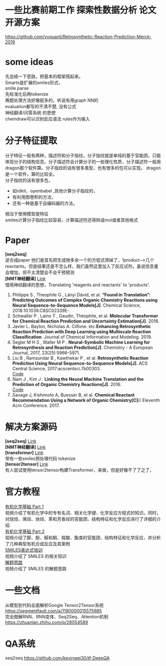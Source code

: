# 一些比赛前期工作  探索性数据分析 论文 开源方案
https://github.com/yvquanli/Retrosynthetic-Reaction-Prediction-Merck-2019
# some ideas
先总结一下思路，把基本的框架搭起来。  
Smarts是扩展的smiles形式，  
smile parse  
先标准化后再tokenize  
赛题处理方法好像挺多的，听说有用graph NN的  
evaluation都写的不清不楚, 没有公式  
神经翻译/问答系统  的思想  
chemdraw可以识别反应语法
rules作为输入


# 分子特征提取
分子特征一般有两种，描述符和分子指纹。分子指纹就是单纯的基于官能团，只能体现分子的结构信息。分子描述符会计算分子的一些理化性质，分子描述符一般用dragon那个软件算。分子指纹的话有很多类型，也有很多的包可以实现。  dragon是一个软件，算的比较全。    
分子指纹的话有很多包，
- 如rdkit，openbabel ,其他计算分子指纹的，
- 有利用图卷积的方法，  
- 还有一种是基于自编码器的方法，  

相当于使用模型提特征  
smiles计算分子指纹比较容易，计算描述符还得转成mol或者其他格式

# Paper
__[seq2seq]__  
逆合成paper 他们是首先把生成物多余一个的方程式筛掉了，1product-->几个reactants。但是结果还是不怎么样，我们虽然这里加入了反应试剂，虽说信息量会增加，但不太清楚会不会干预预测  
__[NMT神经翻译]__
[Link](https://arxiv.org/pdf/1612.09529.pdf)  
借用神经翻译的思想，Translating 'reagents and reactants' to 'products'.

1. Philippe S , Theophile G , Lányi Dávid, et al. __“Found in Translation”: Predicting Outcomes of Complex Organic Chemistry Reactions using Neural Sequence-to-Sequence Models[J]__. Chemical Science, 2018:10.1039.C8SC02339E-.
2. Schwaller P , Laino T , Gaudin, Théophile, et al. __Molecular Transformer for Chemical Reaction Prediction and Uncertainty Estimation[J]__. 2018.
3. Javier L. Baylon, Nicholas A. Cilfone. etc.__Enhancing Retrosynthetic Reaction Prediction with Deep Learning using Multiscale Reaction Classification__. Journal of Chemical Information and Modeling. 2019.
4. Segler M H S , Waller M P . __Neural-Symbolic Machine Learning for Retrosynthesis and Reaction Prediction[J]__. Chemistry - A European Journal, 2017, 23(25):5966-5971.
5. Liu B , Ramsundar B , Kawthekar P , et al. __Retrosynthetic Reaction Prediction Using Neural Sequence-to-Sequence Models[J]__. ACS Central Science, 2017:acscentsci.7b00303.  
[Code](https://github.com/pandegroup/reaction_prediction_seq2seq)  
6. Nam J , Kim J . __Linking the Neural Machine Translation and the Prediction of Organic Chemistry Reactions[J]__. 2016.   
[Code](https://github.com/recisic/reaction-translation)  
7. Savage J, Kishimoto A, Buesser B, et al. __Chemical Reactant Recommendation Using a Network of Organic Chemistry[C]__// Eleventh Acm Conference. 2017.



# 解决方案源码
__[seq2seq]__ [Link](https://github.com/pandegroup/reaction_prediction_seq2seq)  
__[NMT神经翻译]__
[Link](https://github.com/recisic/reaction-translation)  
__[transformer]__
[Link](https://github.com/FilippNikitin/ReactionPrediction)   
带有一些smiles预处理代码 tokenize  
__[tensor2tensor]__  [Link](https://github.com/fendaq/Retrosynthetic-Reaction-Prediction )  
有人尝试使用tensor2tensor构建Transformer，来做，但是好像不了了之了， 

# 官方教程
[有机化学基础 Part 1](https://www.bilibili.com/video/av41298615)  
视频介绍了有机化学中的专有名词、相关化学键、化学反应方程式的知识。同时，对烷烃、烯烃、炔烃、苯和芳香烃的官能团、结构特征和化学反应进行了详细的介绍.  
[有机化学基础 Part 2](https://www.bilibili.com/video/av41298872)  
视频介绍了醇、酚、醛和酮、羧酸、酯类的官能团、结构特征和化学反应，并分析了几种典型有机合成反应及其案例  
[SMILES表达式培训](https://www.bilibili.com/video/av41453917)  
视频介绍了 SMILES 的相关知识  
[解题思路](https://www.bilibili.com/video/av41457463)  
视频介绍了 SMILES 的解题思路
# 一些文档 
从模型到代码全面解析Google Tensor2Tensor系统
https://segmentfault.com/a/1190000015575985  
完全图解RNN、RNN变体、Seq2Seq、Attention机制
https://zhuanlan.zhihu.com/p/28054589

# QA系统
seq2seq https://github.com/kevinwei30/tf-DeepQA





